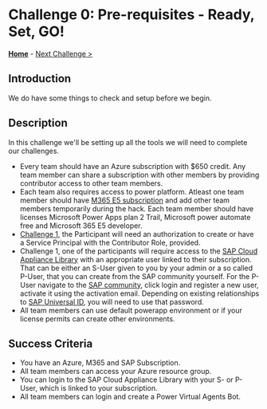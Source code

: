 # Challenge 0: Pre-requisites - Ready, Set, GO! 

**[Home](../README.md)** - [Next Challenge >](./01-SAP-Auto-Deployment.md)

## Introduction

We do have some things to check and setup before we begin.  

## Description

In this challenge we'll be setting up all the tools we will need to complete our challenges.

- Every team should have an Azure subscription with $650 credit. Any team member can share a subscription with other members by providing contributor access to other team members.
- Each team also requires access to power platform. Atleast one team member should have [M365 E5 subscription](https://go.microsoft.com/fwlink/p/?LinkID=698279)  and add other team members temporarily during the hack. Each team member should have licenses Microsoft Power Apps plan 2 Trail, Microsoft power automate free and Microsoft 365 E5 developer.
- [Challenge 1](./01-SAP-Auto-Deployment.md), the Participant will need an authorization to create or have a Service Principal with the Contributor Role, provided. 
- Challenge 1, one of the participants will require access to the [SAP Cloud Appliance Library](https://cal.sap.com) with an appropriate user linked to their subscription. That can be either an S-User given to you by your admin or a so called P-User, that you can create from the SAP community yourself. For the P-User navigate to the [SAP community](https://community.sap.com/), click login and register a new user, activate it using the activation email. Depending on existing relationships to [SAP Universal ID](https://account.sap.com/core/create/landing), you will need to use that password.
- All team members can use default powerapp environment or if your license permits can create other environments. 
    
## Success Criteria

- You have an Azure, M365 and SAP Subscription.
- All team members can access your Azure resource group.
- You can login to the SAP Cloud Appliance Library with your S- or P-User, which is linked to your subscription.
- All team members can login and create a Power Virtual Agents Bot. 
